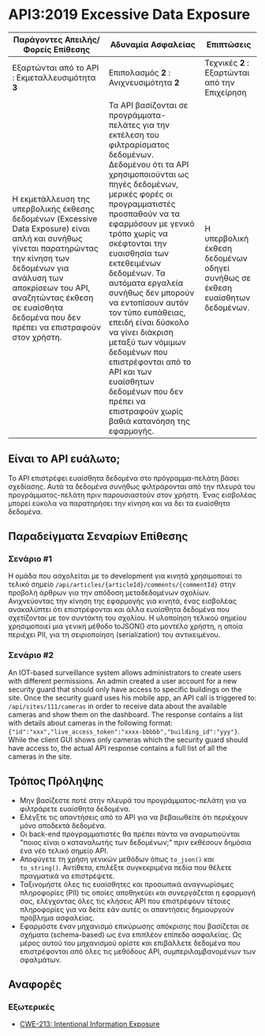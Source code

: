 API3:2019 Excessive Data Exposure
=================================

| Παράγοντες Απειλής/Φορείς Επίθεσης | Αδυναμία Ασφαλείας | Επιπτώσεις |
| - | - | - |
| Εξαρτώνται από το API : Εκμεταλλευσιμότητα **3** | Επιπολασμός **2** : Ανιχνευσιμότητα **2** | Τεχνικές **2** : Εξαρτώνται από την Επιχείρηση |
| Η εκμετάλλευση της υπερβολικής έκθεσης δεδομένων (Excessive Data Exposure) είναι απλή και συνήθως γίνεται παρατηρώντας την κίνηση των δεδομένων για ανάλυση των αποκρίσεων του API, αναζητώντας έκθεση σε ευαίσθητα δεδομένα που δεν πρέπει να επιστραφούν στον χρήστη. | Τα API βασίζονται σε προγράμματα-πελάτες για την εκτέλεση του φιλτραρίσματος δεδομένων. Δεδομένου ότι τα API χρησιμοποιούνται ως πηγές δεδομένων, μερικές φορές οι προγραμματιστές προσπαθούν να τα εφαρμόσουν με γενικό τρόπο χωρίς να σκέφτονται την ευαισθησία των εκτεθειμένων δεδομένων. Τα αυτόματα εργαλεία συνήθως δεν μπορούν να εντοπίσουν αυτόν τον τύπο ευπάθειας, επειδή είναι δύσκολο να γίνει διάκριση μεταξύ των νόμιμων δεδομένων που επιστρέφονται από το API και των ευαίσθητων δεδομένων που δεν πρέπει να επιστραφούν χωρίς βαθιά κατανόηση της εφαρμογής. | Η υπερβολική έκθεση δεδομένων οδηγεί συνήθως σε έκθεση ευαίσθητων δεδομένων. |

## Είναι το API ευάλωτο;

Το API επιστρέφει ευαίσθητα δεδομένα στο πρόγραμμα-πελάτη βάσει σχεδίασης. Αυτά τα δεδομένα συνήθως φιλτράρονται από την πλευρά του προγράμματος-πελάτη πριν παρουσιαστούν στον χρήστη. Ένας εισβολέας μπορεί εύκολα να παρατηρήσει την κίνηση και να δει τα ευαίσθητα δεδομένα.

## Παραδείγματα Σεναρίων Επίθεσης

### Σενάριο #1

Η ομάδα που ασχολείται με το development για κινητά χρησιμοποιεί το τελικό σημείο 
`/api/articles/{articleId}/comments/{commentId}` στην προβολή άρθρων για την απόδοση 
μεταδεδομένων σχολίων. Ανιχνεύοντας την κίνηση της εφαρμογής για κινητά, ένας εισβολέας 
ανακαλύπτει ότι επιστρέφονται και άλλα ευαίσθητα δεδομένα που σχετίζονται 
με τον συντάκτη του σχολίου. Η υλοποίηση τελικού σημείου χρησιμοποιεί μια γενική μέθοδο toJSON() 
στο μοντέλο χρήστη, η οποία περιέχει PII, για τη σειριοποίηση (serialization) του αντικειμένου.

### Σενάριο #2

An IOT-based surveillance system allows administrators to create users with
different permissions. An admin created a user account for a new security guard
that should only have access to specific buildings on the site. Once the
security guard uses his mobile app, an API call is triggered to:
`/api/sites/111/cameras` in order to receive data about the available cameras
and show them on the dashboard. The response contains a list with details about
cameras in the following format:
`{"id":"xxx","live_access_token":"xxxx-bbbbb","building_id":"yyy"}`.
While the client GUI shows only cameras which the security guard should have
access to, the actual API response contains a full list of all the cameras in
the site.

## Τρόπος Πρόληψης

* Μην βασίζεστε ποτέ στην πλευρά του προγράμματος-πελάτη για να φιλτράρετε ευαίσθητα δεδομένα.
* Ελέγξτε τις απαντήσεις από το API για να βεβαιωθείτε ότι περιέχουν μόνο αποδεκτά δεδομένα.
* Οι back-end προγραμματιστές θα πρέπει πάντα να αναρωτιούνται "ποιος είναι ο καταναλωτής των δεδομένων;" 
πριν εκθέσουν δημόσια ένα νέο τελικό σημείο API.
* Αποφύγετε τη χρήση γενικών μεθόδων όπως `to_json()` και `to_string()`. 
Αντίθετα, επιλέξτε συγκεκριμένα πεδία που θέλετε πραγματικά να επιστρέψετε.
* Ταξινομήστε όλες τις ευαίσθητες και προσωπικά αναγνωρίσιμες πληροφορίες (PII) 
τις οποίες αποθηκεύει και συνεργάζεται η εφαρμογή σας, ελέγχοντας όλες τις κλήσεις 
API που επιστρέφουν τέτοιες πληροφορίες για να δείτε εάν αυτές οι απαντήσεις 
δημιουργούν πρόβλημα ασφαλείας.
* Εφαρμόστε έναν μηχανισμό επικύρωσης απόκρισης που βασίζεται σε σχήματα (schema-based)
ως ένα επιπλέον επίπεδο ασφαλείας. Ως μέρος αυτού του μηχανισμού ορίστε και επιβάλλετε 
δεδομένα που επιστρέφονται από όλες τις μεθόδους API, συμπεριλαμβανομένων των σφαλμάτων.


## Αναφορές

### Εξωτερικές

* [CWE-213: Intentional Information Exposure][1]

[1]: https://cwe.mitre.org/data/definitions/213.html
